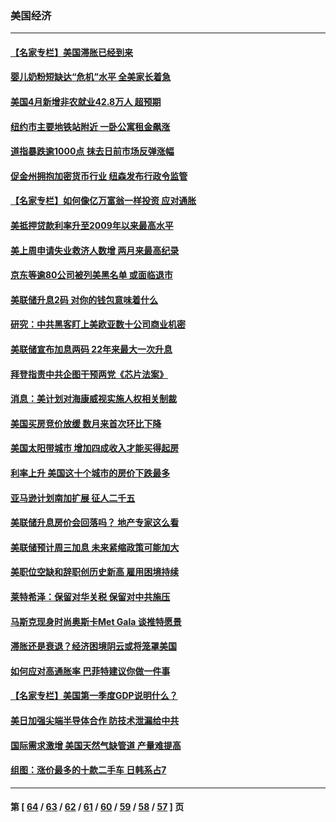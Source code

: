 ### 美国经济
---
#### [【名家专栏】美国滞胀已经到来](../../pages/ncid1078158/n13728602.md) 
#### [婴儿奶粉短缺达“危机”水平 全美家长着急](../../pages/ncid1078158/n13728848.md) 
#### [美国4月新增非农就业42.8万人 超预期](../../pages/ncid1078158/n13728839.md) 
#### [纽约市主要地铁站附近 一卧公寓租金飙涨](../../pages/ncid1078158/n13728366.md) 
#### [道指暴跌逾1000点 抹去日前市场反弹涨幅](../../pages/ncid1078158/n13728230.md) 
#### [促金州拥抱加密货币行业 纽森发布行政令监管](../../pages/ncid1078158/n13728217.md) 
#### [【名家专栏】如何像亿万富翁一样投资 应对通胀](../../pages/ncid1078158/n13727916.md) 
#### [美抵押贷款利率升至2009年以来最高水平](../../pages/ncid1078158/n13728188.md) 
#### [美上周申请失业救济人数增 两月来最高纪录](../../pages/ncid1078158/n13727973.md) 
#### [京东等逾80公司被列美黑名单 或面临退市](../../pages/ncid1078158/n13727449.md) 
#### [美联储升息2码 对你的钱包意味着什么](../../pages/ncid1078158/n13727177.md) 
#### [研究：中共黑客盯上美欧亚数十公司商业机密](../../pages/ncid1078158/n13727250.md) 
#### [美联储宣布加息两码 22年来最大一次升息](../../pages/ncid1078158/n13727237.md) 
#### [拜登指责中共企图干预两党《芯片法案》](../../pages/ncid1078158/n13727200.md) 
#### [消息：美计划对海康威视实施人权相关制裁](../../pages/ncid1078158/n13727090.md) 
#### [美国买房竞价放缓 数月来首次环比下降](../../pages/ncid1078158/n13726763.md) 
#### [美国太阳带城市 增加四成收入才能买得起房](../../pages/ncid1078158/n13726739.md) 
#### [利率上升 美国这十个城市的房价下跌最多](../../pages/ncid1078158/n13726672.md) 
#### [亚马逊计划南加扩展 征人二千五](../../pages/ncid1078158/n13726609.md) 
#### [美联储升息房价会回落吗？ 地产专家这么看](../../pages/ncid1078158/n13726486.md) 
#### [美联储预计周三加息 未来紧缩政策可能加大](../../pages/ncid1078158/n13726509.md) 
#### [美职位空缺和辞职创历史新高 雇用困境持续](../../pages/ncid1078158/n13726480.md) 
#### [莱特希泽：保留对华关税 保留对中共施压](../../pages/ncid1078158/n13726477.md) 
#### [马斯克现身时尚奥斯卡Met Gala 谈推特愿景](../../pages/ncid1078158/n13726328.md) 
#### [滞胀还是衰退？经济困境阴云或将笼罩美国](../../pages/ncid1078158/n13726114.md) 
#### [如何应对高通胀率 巴菲特建议你做一件事](../../pages/ncid1078158/n13725711.md) 
#### [【名家专栏】美国第一季度GDP说明什么？](../../pages/ncid1078158/n13725561.md) 
#### [美日加强尖端半导体合作 防技术泄漏给中共](../../pages/ncid1078158/n13725683.md) 
#### [国际需求激增 美国天然气缺管道 产量难提高](../../pages/ncid1078158/n13725419.md) 
#### [组图：涨价最多的十款二手车 日韩系占7](../../pages/ncid1078158/n13721872.md) 

---
#### 第 [ [64](./64.md) / [63](./63.md) / [62](./62.md) / [61](./61.md) / [60](./60.md) / [59](./59.md) / [58](./58.md) / [57](./57.md) ] 页
